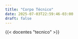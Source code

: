 ```yaml
---
title: "Corpo Técnico"
date: 2025-07-03T22:59:46-03:00
draft: false
---
```


{{< docentes "tecnico" >}}

